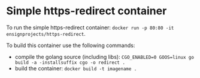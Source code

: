 # Simple https-redirect container
To run the simple https-redirect container: `docker run -p 80:80 -it ensignprojects/https-redirect`.

To build this container use the following commands:
- compile the golang source (including libs): `CGO_ENABLED=0 GOOS=linux go build -a -installsuffix cgo -o redirect .`
- build the container: `docker build -t imagename . `
